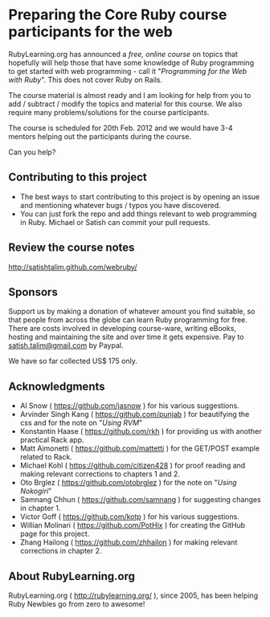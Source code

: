 Preparing the Core Ruby course participants for the web
=======================================================

RubyLearning.org has announced a *free, online course* on topics that hopefully will help those that have some knowledge of Ruby programming to get started with web programming - call it "*Programming for the Web with Ruby*". This does not cover Ruby on Rails. 

The course material is almost ready and I am looking for help from you to add / subtract / modify the topics and material for this course. We also require many problems/solutions for the course participants.

The course is scheduled for 20th Feb. 2012 and we would have 3-4 mentors helping out the participants during the course. 

Can you help?


Contributing to this project
----------------------------

* The best ways to start contributing to this project is by opening an issue and mentioning whatever bugs / typos you have discovered.
* You can just fork the repo and add things relevant to web programming in Ruby. Michael or Satish can commit your pull requests.


Review the course notes
-----------------------

http://satishtalim.github.com/webruby/


Sponsors
--------

Support us by making a donation of whatever amount you find suitable, so that people from across the globe can learn Ruby programming for free. There are costs involved in developing course-ware, writing eBooks, hosting and maintaining the site and over time it gets expensive. Pay to satish.talim@gmail.com by Paypal.

We have so far collected US$ 175 only.


Acknowledgments
---------------

* Al Snow ( https://github.com/jasnow ) for his various suggestions.
* Arvinder Singh Kang ( https://github.com/punjab ) for beautifying the css and for the note on "*Using RVM*"
* Konstantin Haase ( https://github.com/rkh ) for providing us with another practical Rack app.
* Matt Aimonetti ( https://github.com/mattetti ) for the GET/POST example related to Rack.
* Michael Kohl ( https://github.com/citizen428 ) for proof reading and making relevant corrections to chapters 1 and 2.
* Oto Brglez ( https://github.com/otobrglez ) for the note on "*Using Nokogiri*"
* Samnang Chhun ( https://github.com/samnang ) for suggesting changes in chapter 1.
* Victor Goff ( https://github.com/kotp ) for his various suggestions.
* Willian Molinari ( https://github.com/PotHix ) for creating the GitHub page for this project.
* Zhang Hailong ( https://github.com/zhhailon ) for making relevant corrections in chapter 2.


About RubyLearning.org
----------------------

RubyLearning.org ( http://rubylearning.org/ ), since 2005, has been helping Ruby Newbies go from zero to awesome!
